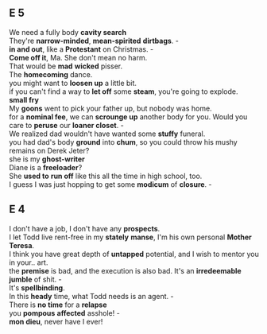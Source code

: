 
## E 5
We need a fully body **cavity search**  
They're **narrow-minded**, **mean-spirited** **dirtbags**. -  
**in and out**, like a **Protestant** on Christmas. -  
**Come off it**, Ma. She don't mean no harm.  
That would be **mad** **wicked** pisser.  
The **homecoming** dance.  
you might want to **loosen up** a little bit.  
if you can't find a way to **let off** some **steam**, you're going to explode.  
**small fry**  
My **goons** went to pick your father up, but nobody was home.  
for a **nominal fee**, we can **scrounge up** another body for you. Would you care to **peruse** our **loaner closet**. -    
We realized dad wouldn't have wanted some **stuffy** funeral.  
you had dad's body **ground** into **chum**, so you could throw his mushy remains on Derek Jeter?  
she is my **ghost-writer**  
Diane is a **freeloader**?  
She **used to** **run off** like this all the time in high school, too.  
I guess I was just hopping to get some **modicum** of **closure**. -  


## E 4 
I don't have a job, I don't have any **prospects**.  
I let Todd live rent-free in my **stately** **manse**, I'm his own personal **Mother Teresa**.  
I think you have great depth of **untapped** potential, and I wish to mentor you in your..  art.  
the **premise** is bad, and the execution is also bad. It's an **irredeemable** **jumble** of shit. -  
It's **spellbinding**.  
In this **heady** time, what Todd needs is an agent. -  
There is **no time** for a **relapse**  
you **pompous** **affected** asshole! -  
**mon dieu**, never have I ever!  



